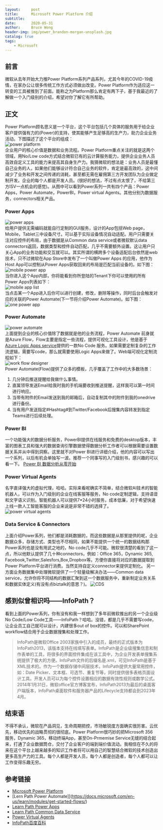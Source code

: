 ```yaml
---
layout:     post
title:      Microsoft Power Platform 介绍
subtitle:   
date:       2020-05-31
author:     Bruce Wong
header-img: img/power_brandon-morgan-unsplash.jpg
catalog: true
tags:
    - Microsoft
---
```


## 前言  
微软从去年开始大力推Power Platform系列产品系列，尤其今年的COVID-19疫情，在家办公让很多传统工作方式必须做出改变。Power Platform作为适应这一转变的工具被推到了前面。能称之为Platform那么肯定有两下子，基于我最近的了解做一个入门级别的介绍，希望对你了解它有所帮助。  

## 正文  
Power Platform顾名思义是一个平台，这个平台包括几个具体的服务用于给企业客户提供强有力的(Power)的支持，使其能够产生足够高的生产力，助力企业业务活动。下图描述了这个平台的组成：  
![power platform](../../../../img/microsoft/platform1.png)  
企业用户的核心价值是数据和业务流程。Power Platform重点关注的就是这两个领域，用No/Low code方式结合微软已有的云计算服务能力，提供企业业务人员高效自定义工具的能力来提高其自身生产力。我猜微软的想法是：业务人员是最懂自己业务的人，如果他们能够设计符合自己业务的软件，肯定是最高效的，这中间减少了业务和开发之间传递的消耗，甚至都无需在雇佣第三方开发团队为企业做定制开发。企业的每个人都是开发人员。(很好的想法，不过有点太恨了，不给第三方ISV一点机会的感觉)。从图中可以看到Power系列一共有四个产品：Power Apps，Power Automate，PowerBI，Power virtual Agents。其他分别为数据服务，connectors相关产品。

### Power Apps
![power apps](../../../../img/microsoft/powerapps.png)  
给用户提供无需编码就能自行定制的GUI服务，设计的App包括Web page，Mobile，Tablet三中设备尺寸。可以基于实际设备情况自动适配。用户只需要关注对应控件的布局，由于数据是从Common data service或者微软默认data connectors返回，数据类型和控件自动匹配，几乎不需要额外设置。这让用户只关心App的业务功能和交互就可以。其实所谓的横跨多个设备适配后台依然是web技术，只不过微软在App Store中发布了一个叫做Power Apps
的应用，他作为Host App可以控制从Power Apps获取回来的布局是匹配当前设备的。如下图：
![mobile power app](../../../../img/microsoft/powerapp.jpg)  
当你进入这个App内部，你将能看到你所登陆的Tenant下你可以使用的所有Power Apps列表如下：  
![mobile app list](../../../../img/microsoft/powerapplist.jpg)  
当点击某一个App进入后你可以进行创建，修改，删除等操作，同时后台会触发对应的关联的Power Automate(下一节将介绍Power Automate)。如下图：
![one power app](../../../../img/microsoft/onepowerapp.png)

### Power Automate
![power automate](../../../../img/microsoft/powerautomate.png)  
上面提到企业的核心价值除了数据就是他的业务流程，Power Automate 前身就是Azure Flow，Flow主要是指定一些流程，提供可视化工具设计，他是基于[Azure Logic Apps service](https://azure.microsoft.com/en-us/services/logic-apps/)提供的一款No Code 服务。如果需要定制复杂的工作流逻辑，需要写code，那么就需要使用Logic Apps来做了。Web端可视化定制流程如下：  
![work flow designer](../../../../img/microsoft/create-complete.png)  
Power Automate(Flow)提供了众多的模板，几乎覆盖了工作中的大多数场景：
1. 几分钟后推送提醒给我做什么事情。
2. 直属领导发送Email给我时我的手机端要收到推送提醒，这样我可以第一时间进行响应。
3. 当带有附件的Email发送到我的邮箱后，自动复制其中的附件到我的onedrive进行备份。
4. 当有用户发送指定#Hashtag#到Twitter/Facebook后搜集内容转发到指定Teams进行后续处理。

### Power BI  
一个功能强大的数据分析服务，PowerBI提供在线服务和免费的desktop版本，丰富的图表工具和强大的数据查询引擎数据使得数据分析工作者可以根据需要设置数据关系并从中得到洞察。这里就不对Power BI进行详细介绍，他的内容可以写出一个系列，以后有机会单独写一波。推荐一个同事写的入门级别书，感兴趣的可以看一下。
[Power BI 数据分析从零开始](https://item.jd.com/12642549.html)

### Power Virtual Agents  
名字直译强大的虚拟代理，哈哈。实际来看呢确实不简单，结合微软AI技术的智能机器人，可以作为入门级别的企业在线客服等服务，No code定制逻辑，支持语音和文字语义识别。智能机器人可以提供7*24小时服务，成本低廉，对于希望快速上线一款人工智能客服的企业来说是非常不错的选择了。
![power virtual agents](../../../../img/microsoft/powervirtualagents.jpg)  

### Data Service &  Connectors  
上面介绍Power系列，他们都是消耗数据的，而这些数据是从那里提供的呢，企业数据众多，存储方式、类型也不尽相同，如果不能提供一个统一的数据结构那Power系列也是没有用武之地的，No code几乎不可能。微软很清楚的看到了这一点，所以他默认提供了几十种connectors，例如：Office 365，Dynamic 365, Facebook,Twitter,Salesfors,Box,Dropbox等。方便你直接将对应的数据提取到Power Platform平台进行消费。当然支持自定义connector来提供定制化。
另一方面业务数据集中处理微软提供了一个轻量级解决办法——Common data service，允许你将不同结构的数据汇聚到这一个数据服务中，重新制定业务关系和数据实体定义(有没有点biztalk的意思？)。
![CDS](../../../../img/microsoft/platform.png)

## 感到似曾相识吗——InfoPath？

看到上面的Power系列，你有没有和我一样想到了多年前微软推出的另一个企业级No Code/Low Code工具——InfoPath？哈哈。没错，都是几乎不需要写code，让企业员工自己就可以设计，内建很多out of box的控件。可以和SharePoint workflow结合用于企业数据搜集和处理工作。
> InfoPath是微软Office 2003家族中引入的成员，最终的正式版本为InfoPath2013，该版本支持在线填写表单。InfoPath是企业级搜集信息和制作表单的工具，将很多的界面控件集成在该工具中，为企业开发表单搜集系统提供了极大的方便。InfoPath文件的后缀名是.xml，可见InfoPath是基于XML技术的。作为一个数据存储中间层技术，InfoPath提供大量常用控件，如：Date Picker、文本框、可选节、重复节等，同时提供很多表格页面设计工具。开发人员可以为每个控件设置相应的数据有效性规则或数学公式。
2014年1月31日，微软office官方博客宣布，InfoPath2013为最后的桌面客户端版本，InfoPath桌面软件和服务器产品的Lifecycle支持都会到2023年4月。  

## 结束语

不得不承认，微软在产品洞见，生命周期把控，市场敏锐度方面确实很厉害。云优先，移动优先的战略贯彻的很彻底。Power Platform很巧妙的把Microsoft 356 服务，Dynamic 365，移动终端App，甚至On-Prmemise Service无缝的结合起来，打通了企业数据筒仓，交付了企业客户的端到端价值流动。我相信在不久的将来在这个平台上越来越多的知识工作者将可以用自己的智慧结合微软的技术创造出更多高生产力的工具。每个人都是开发人员，每个人都是创造者，每个人都可以让工作变得乐趣无穷。

## 参考链接

- [Microsoft Power Platform](https://powerplatform.microsoft.com/en-us/)
- [Lern Path Power Automate]](https://docs.microsoft.com/en-us/learn/modules/get-started-flows/)
- [Learn Path Power Apps](https://docs.microsoft.com/en-us/learn/modules/get-started-with-powerapps/)
- [Learn Path Common Data Service](https://docs.microsoft.com/en-us/learn/modules/get-started-with-powerapps-common-data-service/)
- [Power Virtual Agents](https://powervirtualagents.microsoft.com/en-us/)
- [InfoPath百度百科](https://baike.baidu.com/item/infopath)



